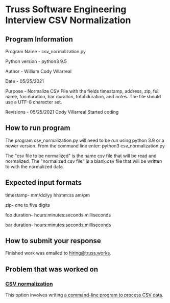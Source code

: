 # Truss Software Engineering Interview CSV Normalization

## Program Information

Program Name - csv_normalization.py

Python version - python3 9.5

Author - William Cody Villarreal

Date - 05/25/2021

Purpose - Normalize CSV File with the fields timestamp, address, zip, full name, foo duration, bar duration, total
          duration, and notes. The file should use a UTF-8 character set.

Revisions - 05/25/2021 Cody Villarreal Started coding

## How to run program

The program csv_normalization.py will need to be run using python 3.9 or a newer version.
From the command line enter: python3 csv_normalization.py <csv file to be normalized> <normalized csv file>

The "csv file to be normalized" is the name csv file that will be read and normalized.
The "normalized csv file" is a blank csv file that will be written to with the normalized data.

## Expected input formats 
timestamp- mm/dd/yy hh:mm:ss am/pm

zip- one to five digits 

foo duration- hours:minutes:seconds.milliseconds

bar duration- hours:minutes:seconds.milliseconds

## How to submit your response

Finished work was emailed to [hiring@truss.works](mailto:hiring@truss.works).

## Problem that was worked on

### [CSV normalization](CSV_README.md)

This option involves writing [a command-line program to process CSV data](CSV_README.md).

